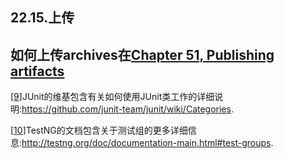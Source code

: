 ## 22.15.上传

如何上传archives在[Chapter 51, Publishing artifacts](https://docs.gradle.org/2.4/userguide/artifact_management.html)
-------
[[9](https://docs.gradle.org/2.4/userguide/java_plugin.html#N12A26)]JUnit的维基包含有关如何使用JUnit类工作的详细说明:https://github.com/junit-team/junit/wiki/Categories.

[[10](https://docs.gradle.org/2.4/userguide/java_plugin.html#N12A26)]TestNG的文档包含关于测试组的更多详细信息:http://testng.org/doc/documentation-main.html#test-groups.
